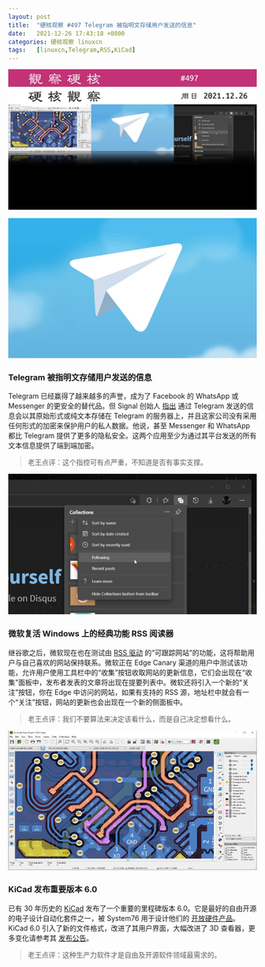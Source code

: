 ```yaml
---
layout: post
title:	"硬核观察 #497 Telegram 被指明文存储用户发送的信息"
date:	2021-12-26 17:43:18 +0800 
categories:	硬核观察 linuxcn 
tags:	[linuxcn,Telegram,RSS,KiCad]
---
```



![](/Asserts/Images/album/202112/26/174217kagj8y402gog0thy.jpg)


![](/Asserts/Images/album/202112/26/174231qehchjoavajlckca.jpg)


### Telegram 被指明文存储用户发送的信息


Telegram 已经赢得了越来越多的声誉，成为了 Facebook 的 WhatsApp 或 Messenger 的更安全的替代品。但 Signal 创始人 [指出](https://www.phonearena.com/news/telegram-online-privacy-security_id137402) 通过 Telegram 发送的信息会以其原始形式或纯文本存储在 Telegram 的服务器上，并且这家公司没有采用任何形式的加密来保护用户的私人数据。他说，甚至 Messenger 和 WhatsApp 都比 Telegram 提供了更多的隐私安全。这两个应用至少为通过其平台发送的所有文本信息提供了端到端加密。



> 
> 老王点评：这个指控可有点严重，不知道是否有事实支撑。
> 
> 
> 


![](/Asserts/Images/album/202112/26/174241ok0ctspmc9wr0m9j.jpg)


### 微软复活 Windows 上的经典功能 RSS 阅读器


继谷歌之后，微软现在也在测试由 [RSS 驱动](https://www.windowslatest.com/2021/12/26/microsoft-edge-to-revive-rss-feeds/) 的“可跟踪网站”的功能，这将帮助用户与自己喜欢的网站保持联系。微软正在 Edge Canary 渠道的用户中测试该功能，允许用户使用工具栏中的“收集”按钮收取网站的更新信息，它们会出现在“收集”面板中，发布者发表的文章将出现在提要列表中。微软还将引入一个新的“关注”按钮，你在 Edge 中访问的网站，如果有支持的 RSS 源，地址栏中就会有一个“关注”按钮，网站的更新也会出现在一个新的侧面板中。



> 
> 老王点评：我们不要算法来决定该看什么，而是自己决定想看什么。
> 
> 
> 


![](/Asserts/Images/album/202112/26/174307rhhzrdnu1ud2yyyu.jpg)


### KiCad 发布重要版本 6.0


已有 30 年历史的 [KiCad](https://www.kicad.org/) 发布了一个重要的里程碑版本 6.0。它是最好的自由开源的电子设计自动化套件之一，被 System76 用于设计他们的 [开放硬件产品](https://www.phoronix.com/scan.php?page=news_item&px=System76-Launch-Keyboard)。KiCad 6.0 引入了新的文件格式，改进了其用户界面，大幅改进了 3D 查看器，更多变化请参考其 [发布公告](https://www.kicad.org/blog/2021/12/KiCad-6.0.0-Release/)。



> 
> 老王点评：这种生产力软件才是自由及开源软件领域最需求的。
> 
> 
>
